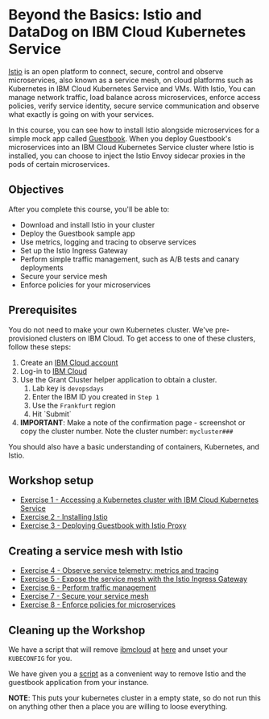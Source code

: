 # Beyond the Basics: Istio and DataDog on IBM Cloud Kubernetes Service

[Istio](https://www.ibm.com/cloud/info/istio) is an open platform to connect, secure, control and observe microservices, also known as a service mesh, on cloud platforms such as Kubernetes in IBM Cloud Kubernetes Service and VMs. With Istio, You can manage network traffic, load balance across microservices, enforce access policies, verify service identity, secure service communication and observe what exactly is going on with your services.

In this course, you can see how to install Istio alongside microservices for a simple mock app called [Guestbook](https://github.com/IBM/guestbook). When you deploy Guestbook's microservices into an IBM Cloud Kubernetes Service cluster where Istio is installed, you can choose to inject the Istio Envoy sidecar proxies in the pods of certain microservices.

## Objectives

After you complete this course, you'll be able to:

* Download and install Istio in your cluster
* Deploy the Guestbook sample app
* Use metrics, logging and tracing to observe services
* Set up the Istio Ingress Gateway
* Perform simple traffic management, such as A/B tests and canary deployments
* Secure your service mesh
* Enforce policies for your microservices

## Prerequisites

You do not need to make your own Kubernetes cluster. We've pre-provisioned clusters on IBM Cloud. To get access to one of these clusters, follow these steps:

1. Create an [IBM Cloud account](http://cloud.ibm.com/registration/)
2. Log-in to [IBM Cloud](https://cloud.ibm.com)
3. Use the Grant Cluster helper application to obtain a cluster.
   1. Lab key is `devopsdays`
   2. Enter the IBM ID you created in `Step 1`
   3. Use the `Frankfurt` region
   4. Hit \`Submit\`
4. **IMPORTANT**: Make a note of the confirmation page - screenshot or copy the cluster number. Note the cluster number:  `mycluster###`

You should also have a basic understanding of containers, Kubernetes, and Istio.

## Workshop setup

* [Exercise 1 - Accessing a Kubernetes cluster with IBM Cloud Kubernetes Service](exercise-1.md)
* [Exercise 2 - Installing Istio](exercise-2.md)
* [Exercise 3 - Deploying Guestbook with Istio Proxy](exercise-3.md)

## Creating a service mesh with Istio

* [Exercise 4 - Observe service telemetry: metrics and tracing](exercise-4.md)
* [Exercise 5 - Expose the service mesh with the Istio Ingress Gateway](exercise-5.md)
* [Exercise 6 - Perform traffic management](exercise-6.md)
* [Exercise 7 - Secure your service mesh](optional-exercises/exercise-7.md)
* [Exercise 8 - Enforce policies for microservices](optional-exercises/exercise-8.md)

## Cleaning up the Workshop

We have a script that will remove [ibmcloud](https://console.bluemix.net/docs/cli/index.html#overview) at [here](https://raw.githubusercontent.com/svennam92/istio101/master/workshop/cleanup/clean_your_local_machine.sh) and unset your `KUBECONFIG` for you.

We have given you a [script](https://raw.githubusercontent.com/svennam92/istio101/master/workshop/cleanup/clean_your_k8s_cluster.sh) as a convenient way to remove Istio and the guestbook application from your instance.

**NOTE**: This puts your kubernetes cluster in a empty state, so do not run this on anything other then a place you are willing to loose everything.

